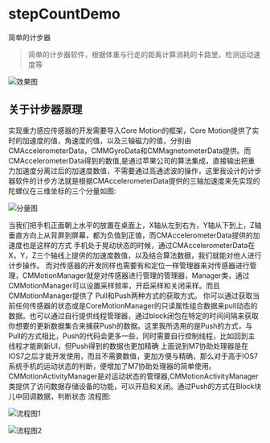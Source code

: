 # stepCountDemo
简单的计步器
>
>简单的计步器软件，根据体重与行走的距离计算消耗的卡路里，检测运动速度等
>

![效果图](https://github.com/nuanqing/stepCountDemo/blob/master/StepCount/stepCout.gif)

 关于计步器原理
 ----
 实现重力感应传感器的开发需要导入Core Motion的框架，Core Motion提供了实时的加速度的值，角速度的值，以及三轴磁力的值，分别由CMAccelerometerData，CMMGyroData和CMMagnetometerData提供。而CMAccelerometerData得到的数值,是通过苹果公司的算法集成，直接输出把重力加速度分离过后的加速度数值，不需要通过高通滤波的操作，这里我设计的计步器软件的计步方法就是根据CMAccelerometerData提供的三轴加速度来先实现的
 陀螺仪在三维坐标的三个分量如图:
 
 ![分量图](https://github.com/nuanqing/stepCountDemo/blob/master/StepCount/pic1.png)
 
 当我们把手机正面朝上水平的放置在桌面上，X轴从左到右为，Y轴从下到上，Z轴垂直方向上从背屏到屏幕，都为负值到正值，而CMAccelerometerData提供的加速度也是这样的方式
 手机处于晃动状态的时候，通过CMAccelerometerData在X，Y，Z三个轴线上提供的加速度数值，以及结合算法数据，我们就能对他人进行计步操作。
 而对传感器的开发同样也需要有和定位一样管理器来对传感器进行管理，CMMotionManager就是对传感器进行管理的管理器，Manager类，通过CMMotionManager可以设置采样频率，开启采样和关闭采样。而且CMMotionManager提供了 Pull和Push两种方式的获取方式。 你可以通过获取当前任何传感器的状态或是CoreMotionManager的只读属性组合数据来pull动态的数据。也可以通过自行提供线程管理器，通过block闭包在特定的时间间隔来获取你想要的更新数据集合来捕获Push的数据。这里我所选用的是Push的方式，与Pull的方式相比，Push的代码会更多一些，同时需要自行控制线程，比如回到主线程才能刷新UI，但Push得到的数据也更加精确
 上面说到M7协助处理器是在IOS7之后才能开发使用，而且不需要数值，更加方便与精确，那么对于高于IOS7系统手机的运动状态的判断，便增加了M7协助处理器的简单使用。CMMotionActivityManager是对运动状态的管理器,CMMotionActivityManager类提供了访问数据存储设备的功能，可以开启和关闭。通过Push的方式在Block块儿中回调数据，判断状态
 流程图:
 
![流程图1](https://github.com/nuanqing/stepCountDemo/blob/master/StepCount/pic2.png)

![流程图2](https://github.com/nuanqing/stepCountDemo/blob/master/StepCount/pic3.png)
